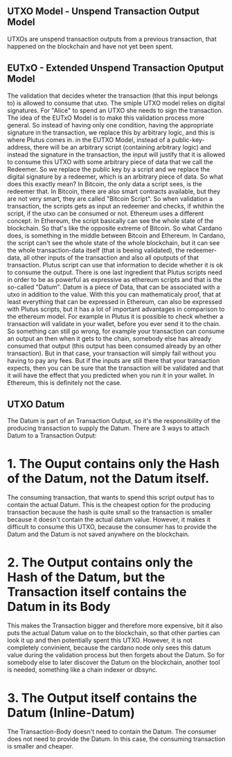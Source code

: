 ## UTXO Model - Unspend Transaction Output Model
UTXOs are unspend transaction outputs from a previous transaction, that happened on the blockchain and have not yet been spent.

## EUTxO - Extended Unspend Transaction Oputput Model
The validation that decides wheter the transaction (that this input belongs to) is allowed to consume that utxo. The smiple UTXO model relies on digital signatures. For "Alice" to spend an UTXO she needs to sign the transaction.
The idea of the EUTxO Model is to make this validation process more general. So instead of having only one condition, having the appropriate signature in the transaction, we replace this by arbitrary logic, and this is where Plutus comes in.
in the EUTXO Model, instead of a public-key-address, there will be an arbitrary script (containing arbitrary logic) and instead the signature in the transaction, the input will justify that it is allowed to consume this UTXO with some arbitrary piece of data that we call the Redeemer.
So we replace the public key by a script and we replace the digital signature by a redeemer, which is an arbitrary piece of data.
So what does this exactly mean?
In Bitcoin, the only data a script sees, is the redeemer that. In Bitcoin, there are also smart contracts available, but they are not very smart, they are called "Bitcoin Script". So when validation a transaction, the scripts gets as input an redeemer and checks, if whithin the script, if the utxo can be consumed or not.
Ethereum uses a different concept. In Ethereum, the script basically can see the whole state of the blockchain. So that's like the opposite extreme of Bitcoin.
So what Cardano does, is something in the middle between Bitcoin and Ethereum. In Cardano, the script can't see the whole state of the whole blockchain, but it can see the whole transaction-data itself (that is beeing validated), the redeemer-data, all other inputs of the transaction and also all oputputs of that transaction. Plutus script can use that information to decide whether it is ok to consume the output.
There is one last ingredient that Plutus scripts need in order to be as powerful as expressive as ethereum scripts and that is the so-called "Datum". Datum is a piece of Data, that can be associated with a utxo in addition to the value.
With this you can mathematicaly proof, that at least everything that can be expressed in Ethereum, can also be expressed with Plutus scripts, but it has a lot of important advantages in comparison to the ethereum model. For example in Plutus it is possible to check whether a transaction will validate in your wallet, before you ever send it to the chain. So something can still go wrong, for example your transaction can consume an output an then when it gets to the chain, somebody else has already consumed that output (this output has been consumed already by an other transaction). But in that case, your transaction will simply fail without you having to pay any fees. But if the inputs are still there that your transaction expects, then you can be sure that the transaction will be validated and that it will have the effect that you predicted when you run it in your wallet. In Ethereum, this is definitely not the case.

## UTXO Datum
The Datum is part of an Transaction Output, so it's the responsibility of the producing transaction to supply the Datum. There are 3 ways to attach Datum to a Transaction Output:
# 1. The Ouput contains only the Hash of the Datum, not the Datum itself. 
The consuming transaction, that wants to spend this script output has to contain the actual Datum. This is the cheapest option for the producing transaction because the hash is quite small so the transaction is smaller because it doesn't contain the actual datum value. However, it makes it difficult to consume this UTXO, because the consumer has to provide the Datum and the Datum is not saved anywhere on the blockchain.
# 2. The Output contains only the Hash of the Datum, but the Transaction itself contains the Datum in its Body
This makes the Transaction bigger and therefore more expensive, bit it also puts the actual Datum value on to the blockchain, so that other parties can look it up and then potentially spent this UTXO. However, it is not completely convinient, because the cardano node only sees this datum value during the validation process but then forgets about the Datum. So for somebody else to later discover the Datum on the blockchain, another tool is needed, something like a chain indexer or dbsync. 
# 3. The Output itself contains the Datum (Inline-Datum)
The Transaction-Body doesn't need to contain the Datum. The consumer does not need to provide the Datum. In this case, the consuming transaction is smaller and cheaper.